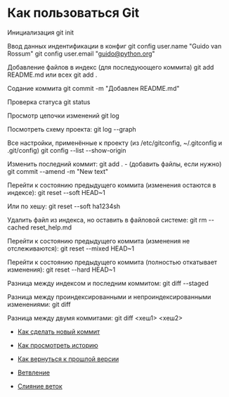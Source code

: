 # Как пользоваться Git

Инициализация
git init

Ввод данных индентификации в конфиг
git config user.name "Guido van Rossum"
git config user.email "guido@python.org" 

Добавление файлов в индекс (для последуюощего коммита)
git add README.md 
или всех
git add . 

Содание коммита
git commit -m "Добавлен README.md"

Проверка статуса 
git status

Просмотр цепочки изменений
git log

Посмотреть схему проекта:
git log --graph

Все настройки, применённые к проекту (из /etc/gitconfig, ~/.gitconfig и .git/config)
git config --list --show-origin

Изменить последний коммит:
git add . 		- (добавить файлы, если нужно)
git commit --amend -m "New text"

Перейти к состоянию предыдущего коммита (изменения остаются в индексе):
git reset --soft HEAD~1

Или по хешу:
git reset --soft ha1234sh

Удалить файл из индекса, но оставить в файловой системе:
git rm --cached reset_help.md

Перейти к состоянию предыдущего коммита (изменения не отслеживаются):
git reset --mixed HEAD~1

Перейти к состоянию предыдущего коммита (полностью откатывает изменения):
git reset --hard HEAD~1 

Разница между индексом и последним коммитом:
git diff --staged

Разница между проиндексированными и непроиндексированными изменениями:
git diff

Разница между двумя коммитами:
git diff <хеш1> <хеш2>

- [Как сделать новый коммит](./commmit_help.md)

- [Как просмотреть историю](./log_help.md) 

- [Как вернуться к прошлой версии](./reset_help.md)

- [Ветвление](./branch_help.md)

- [Слияние веток](./merge_help.md)
